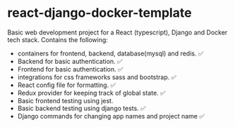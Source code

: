 # react-django-docker-template
Basic web development project for a React (typescript), Django and Docker tech stack. Contains the following:
- containers for frontend, backend, database(mysql) and redis. ✅
- Backend for basic authentication. ✅
- Frontend for basic authentication. ✅
- integrations for css frameworks sass and bootstrap. ✅
- React config file for formatting. ✅
- Redux provider for keeping track of global state. ✅
- Basic frontend testing using jest. 
- Basic backend testing using django tests. ✅
- Django commands for changing app names and project name ✅
